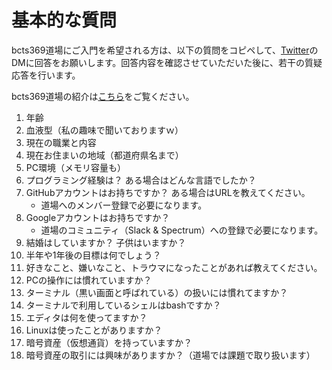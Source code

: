 
# 基本的な質問

bcts369道場にご入門を希望される方は、以下の質問をコピペして、[Twitter](https://twitter.com/bcts369)のDMに回答をお願いします。回答内容を確認させていただいた後に、若干の質疑応答を行います。

bcts369道場の紹介は[こちら](https://bcts369dojo.github.io/)をご覧ください。


1. 年齢
2. 血液型（私の趣味で聞いておりますｗ）
3. 現在の職業と内容
4. 現在お住まいの地域（都道府県名まで）
5. PC環境（メモリ容量も）
5. プログラミング経験は？ ある場合はどんな言語でしたか？
6. GitHubアカウントはお持ちですか？ ある場合はURLを教えてください。
    - 道場へのメンバー登録で必要になります。
6. Googleアカウントはお持ちですか？
    - 道場のコミュニティ（Slack & Spectrum）への登録で必要になります。
6. 結婚はしていますか？ 子供はいますか？
6. 半年や1年後の目標は何でしょう？
6. 好きなこと、嫌いなこと、トラウマになったことがあれば教えてください。
6. PCの操作には慣れていますか？
6. ターミナル（黒い画面と呼ばれている）の扱いには慣れてますか？
6. ターミナルで利用しているシェルはbashですか？
6. エディタは何を使ってますか？
6. Linuxは使ったことがありますか？
6. 暗号資産（仮想通貨）を持っていますか？
6. 暗号資産の取引には興味がありますか？（道場では課題で取り扱います）

